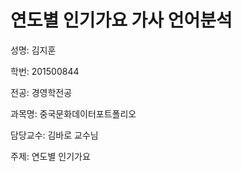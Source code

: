 연도별 인기가요 가사 언어분석
==================================
성명: 김지훈

학번: 201500844

전공: 경영학전공

과목명: 중국문화데이터포트폴리오

담당교수: 김바로 교수님

주제: 연도별 인기가요 

